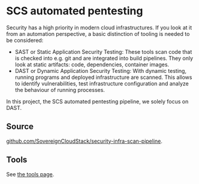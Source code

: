 # SCS automated pentesting

Security has a high priority in modern cloud infrastructures. If you look at it from an automation perspective, a basic distinction of tooling is needed to be considered:

* SAST or Static Application Security Testing: These tools scan code that is checked into e.g. git and are integrated into build pipelines. They only look at static artifacts: code, dependencies, container images.
* DAST or Dynamic Application Security Testing: With dynamic testing, running programs and deployed infrastructure are scanned. This allows to identify vulnerabilities, test infrastructure configuration and analyze the behaviour of running processes.

In this project, the SCS automated pentesting pipeline, we solely focus on DAST. 

## Source

[github.com/SovereignCloudStack/security-infra-scan-pipeline](https://github.com/SovereignCloudStack/security-infra-scan-pipeline).

## Tools

See [the tools page](./tools.md).
